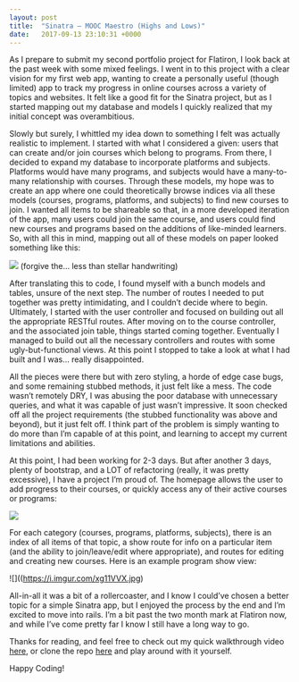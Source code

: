 ```yaml
---
layout: post
title:  "Sinatra – MOOC Maestro (Highs and Lows)"
date:   2017-09-13 23:10:31 +0000
---
```





As I prepare to submit my second portfolio project for Flatiron, I look back at the past week with some mixed feelings. I went in to this project with a clear vision for my first web app, wanting to create a personally useful (though limited) app to track my progress in online courses across a variety of topics and websites. It felt like a good fit for the Sinatra project, but as I started mapping out my database and models I quickly realized that my initial concept was overambitious.

Slowly but surely, I whittled my idea down to something I felt was actually realistic to implement. I started with what I considered a given: users that can create and/or join courses which belong to programs. From there, I decided to expand my database to incorporate platforms and subjects. Platforms would have many programs, and subjects would have a many-to-many relationship with courses. Through these models, my hope was to create an app where one could theoretically browse indices via all these models (courses, programs, platforms, and subjects) to find new courses to join. I wanted all items to be shareable so that, in a more developed iteration of the app, many users could join the same course, and users could find new courses and programs based on the additions of like-minded learners. So, with all this in mind, mapping out all of these models on paper looked something like this:

![](https://i.imgur.com/xj0rWzP.jpg)
(forgive the… less than stellar handwriting)

After translating this to code, I found myself with a bunch models and tables, unsure of the next step. The number of routes I needed to put together was pretty intimidating, and I couldn’t decide where to begin. Ultimately, I started with the user controller and focused on building out all the appropriate RESTful routes. After moving on to the course controller, and the associated join table, things started coming together. Eventually I managed to build out all the necessary controllers and routes with some ugly-but-functional views. At this point I stopped to take a look at what I had built and I was… really disappointed. 

All the pieces were there but with zero styling, a horde of edge case bugs, and some remaining stubbed methods, it just felt like a mess. The code wasn’t remotely DRY, I was abusing the poor database with unnecessary queries, and what it was capable of just wasn’t impressive. It soon checked off all the project requirements (the stubbed functionality was above and beyond), but it just felt off. I think part of the problem is simply wanting to do more than I’m capable of at this point, and learning to accept my current limitations and abilities.

At this point, I had been working for 2-3 days. But after another 3 days, plenty of bootstrap, and a LOT of refactoring (really, it was pretty excessive), I have a project I’m proud of. The homepage allows the user to add progress to their courses, or quickly access any of their active courses or programs:

![](https://i.imgur.com/Rm6vYOs.jpg)

For each category (courses, programs, platforms, subjects), there is an index of all items of that topic, a show route for info on a particular item (and the ability to join/leave/edit where appropriate), and routes for editing and creating new courses. Here is an example program show view:

![]((https://i.imgur.com/xg11VVX.jpg)

All-in-all it was a bit of a rollercoaster, and I know I could’ve chosen a better topic for a simple Sinatra app, but I enjoyed the process by the end and I’m excited to move into rails. I’m a bit past the two month mark at Flatiron now, and while I’ve come pretty far I know I still have a long way to go.

Thanks for reading, and feel free to check out my quick walkthrough video [here](https://www.youtube.com/watch?v=iWNG_RcLwH4), or clone the repo [here](https://github.com/buchheimt/mooc_maestro) and play around with it yourself. 

Happy Coding!

